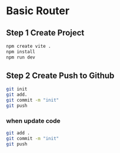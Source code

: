 # Basic Router

## Step 1 Create Project
```bash
npm create vite .
npm install
npm run dev
```

## Step 2 Create Push to Github
```bash
git init
git add.
git commit -m "init"
git push
```

### when update code

```bash
git add .
git commit -m "init"
git push
```
